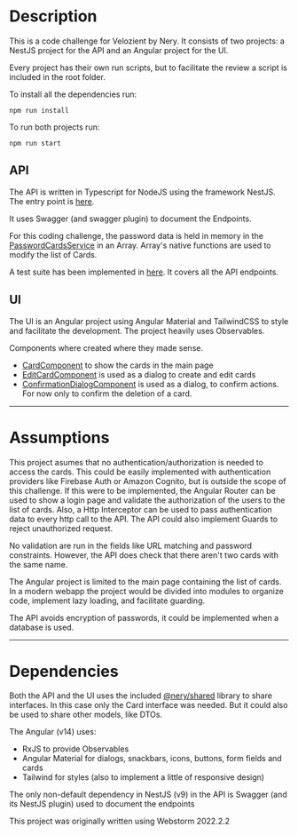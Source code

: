 Description
===

This is a code challenge for Velozient by Nery.
It consists of two projects: a NestJS project for the API and an Angular project for the UI.

Every project has their own run scripts, but to facilitate the review a script is included in the root folder.

To install all the dependencies run:
```
npm run install
```
To run both projects run:
```
npm run start
```

**API**
--
The API is written in Typescript for NodeJS using the framework NestJS.
The entry point is [here](./api/src/main.ts).


It uses Swagger (and swagger plugin) to document the Endpoints.

For this coding challenge, the password data is held in memory in the [PasswordCardsService](./api/src/password-cards.service.ts) in
an Array. Array's native functions are used to modify the list of Cards.

A test suite has been implemented in [here](api/src/app.controller.spec.ts). It covers all the API endpoints.


**UI**
--
The UI is an Angular project using Angular Material and TailwindCSS to style and facilitate the development.
The project heavily uses Observables.

Components where created where they made sense. 
- [CardComponent](ui/src/app/components/card/card.component.ts) to show the cards in the main page
- [EditCardComponent](ui/src/app/components/edit-card/edit-card.component.ts) is used as a dialog to create and edit cards
- [ConfirmationDialogComponent](ui/src/app/components/confirmation-dialog/confirmation-dialog.component.ts) is used as a 
dialog, to confirm actions. For now only to confirm the deletion of a card.



---

Assumptions
===
This project asumes that no authentication/authorization is needed to access the cards. This could be easily implemented
with authentication providers like Firebase Auth or Amazon Cognito, but is outside the scope of this challenge.
If this were to be implemented, the Angular Router can be used to show a login page and validate the authorization of the
users to the list of cards. Also, a Http Interceptor can be used to pass authentication data to every http call to the API.
 The API could also implement Guards to reject unauthorized request.

No validation are run in the fields like URL matching and password constraints. However, the API does check that there aren't
two cards with the same name.

The Angular project is limited to the main page containing the list of cards. In a modern webapp the project would be
divided into modules to organize code, implement lazy loading, and facilitate guarding.

The API avoids encryption of passwords, it could be implemented when a database is used.



---
Dependencies
=
Both the API and the UI uses the included [@nery/shared](shared/index.ts) library to share interfaces. In this case only the Card
interface was needed. But it could also be used to share other models, like DTOs.

The Angular (v14) uses:
- RxJS to provide Observables
- Angular Material for dialogs, snackbars, icons, buttons, form fields and cards
- Tailwind for styles (also to implement a little of responsive design)

The only non-default dependency in NestJS (v9) in the API is Swagger (and its NestJS plugin) used to document the endpoints

This project was originally written using Webstorm 2022.2.2
